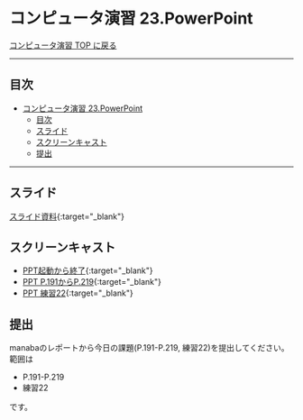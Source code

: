 # コンピュータ演習 23.PowerPoint

[コンピュータ演習 TOP に戻る](./index.md)


---

## 目次

- [コンピュータ演習 23.PowerPoint](#コンピュータ演習-23powerpoint)
  - [目次](#目次)
  - [スライド](#スライド)
  - [スクリーンキャスト](#スクリーンキャスト)
  - [提出](#提出)


---

## スライド

[スライド資料](./cp_23slide.pdf){:target="_blank"}

## スクリーンキャスト
- [PPT起動から終了](https://www.youtube.com/watch?v=g2frkyLWok0){:target="_blank"}
- [PPT P.191からP.219](https://www.youtube.com/watch?v=zvwA4-p3Ibc){:target="_blank"}
- [PPT 練習22](https://www.youtube.com/watch?v=uddTcldcZg4){:target="_blank"}



## 提出
manabaのレポートから今日の課題(P.191-P.219, 練習22)を提出してください。
範囲は
- P.191-P.219
- 練習22

です。
